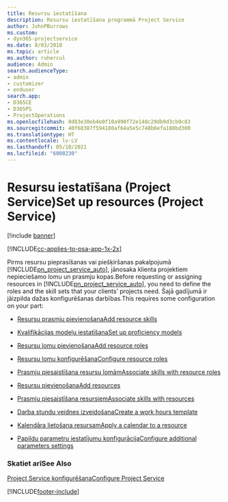 ```yaml
---
title: Resursu iestatīšana
description: Resursu iestatīšana programmā Project Service
author: JohnPBurrows
ms.custom:
- dyn365-projectservice
ms.date: 8/03/2018
ms.topic: article
ms.author: ruhercul
audience: Admin
search.audienceType:
- admin
- customizer
- enduser
search.app:
- D365CE
- D365PS
- ProjectOperations
ms.openlocfilehash: 0d83e30eb4e0f10a990f72e148c29db9d3cb0c83
ms.sourcegitcommit: 40f68387f594180af64a5e5c748b6efa188bd300
ms.translationtype: HT
ms.contentlocale: lv-LV
ms.lasthandoff: 05/10/2021
ms.locfileid: "6008230"
---
```

# <a name="set-up-resources-project-service"></a><span data-ttu-id="91e87-103">Resursu iestatīšana (Project Service)</span><span class="sxs-lookup"><span data-stu-id="91e87-103">Set up resources (Project Service)</span></span>

[!include [banner](../includes/psa-now-project-operations.md)]

[!INCLUDE[cc-applies-to-psa-app-1x-2x](../includes/cc-applies-to-psa-app-1x-2x.md)]

<span data-ttu-id="91e87-104">Pirms resursu pieprasīšanas vai piešķiršanas pakalpojumā [!INCLUDE[pn_project_service_auto](../includes/pn-project-service-auto.md)], jānosaka klienta projektiem nepieciešamo lomu un prasmju kopas.</span><span class="sxs-lookup"><span data-stu-id="91e87-104">Before requesting or assigning resources in [!INCLUDE[pn_project_service_auto](../includes/pn-project-service-auto.md)], you need to define the roles and the skill sets that your clients’ projects need.</span></span> <span data-ttu-id="91e87-105">Šajā gadījumā ir jāizpilda dažas konfigurēšanas darbības.</span><span class="sxs-lookup"><span data-stu-id="91e87-105">This requires some configuration on your part:</span></span>  
  
-   [<span data-ttu-id="91e87-106">Resursu prasmju pievienošana</span><span class="sxs-lookup"><span data-stu-id="91e87-106">Add resource skills</span></span>](../psa/add-resource-skills.md)  
  
-   [<span data-ttu-id="91e87-107">Kvalifikācijas modeļu iestatīšana</span><span class="sxs-lookup"><span data-stu-id="91e87-107">Set up proficiency models</span></span>](../psa/set-up-proficiency-models.md)  
  
-   [<span data-ttu-id="91e87-108">Resursu lomu pievienošana</span><span class="sxs-lookup"><span data-stu-id="91e87-108">Add resource roles</span></span>](../psa/add-resource-roles.md)  
  
-   [<span data-ttu-id="91e87-109">Resursu lomu konfigurēšana</span><span class="sxs-lookup"><span data-stu-id="91e87-109">Configure resource roles</span></span>](../psa/configure-resource-roles.md)  
  
-   [<span data-ttu-id="91e87-110">Prasmju piesaistīšana resursu lomām</span><span class="sxs-lookup"><span data-stu-id="91e87-110">Associate skills with resource roles</span></span>](../psa/associate-skills-with-resource-roles.md)  
  
-   [<span data-ttu-id="91e87-111">Resursu pievienošana</span><span class="sxs-lookup"><span data-stu-id="91e87-111">Add resources</span></span>](../psa/add-resources.md)  
  
-   [<span data-ttu-id="91e87-112">Prasmju piesaistīšana resursiem</span><span class="sxs-lookup"><span data-stu-id="91e87-112">Associate skills with resources</span></span>](../psa/associate-skills-with-resources.md)  
  
-   [<span data-ttu-id="91e87-113">Darba stundu veidnes izveidošana</span><span class="sxs-lookup"><span data-stu-id="91e87-113">Create a work hours template</span></span>](../psa/create-work-hours-template.md)  
  
-   [<span data-ttu-id="91e87-114">Kalendāra lietošana resursam</span><span class="sxs-lookup"><span data-stu-id="91e87-114">Apply a calendar to a resource</span></span>](../psa/apply-calendar-resource.md)  
  
-   [<span data-ttu-id="91e87-115">Papildu parametru iestatījumu konfigurācija</span><span class="sxs-lookup"><span data-stu-id="91e87-115">Configure additional parameters settings</span></span>](../psa/configure-additional-parameters-settings.md)  
  
### <a name="see-also"></a><span data-ttu-id="91e87-116">Skatiet arī</span><span class="sxs-lookup"><span data-stu-id="91e87-116">See Also</span></span>  
 [<span data-ttu-id="91e87-117">Project Service konfigurēšana</span><span class="sxs-lookup"><span data-stu-id="91e87-117">Configure Project Service</span></span>](../psa/configure.md)


[!INCLUDE[footer-include](../includes/footer-banner.md)]